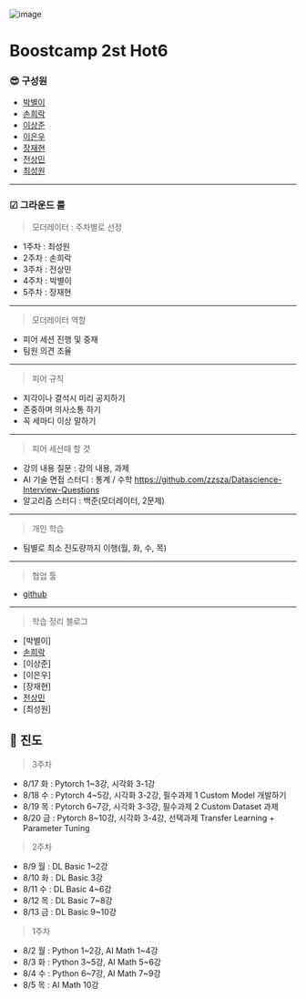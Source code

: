 ![image](https://user-images.githubusercontent.com/45033215/127945621-485abcbc-1195-4a64-8c1a-b4f11848d7ea.png)
# Boostcamp 2st Hot6

### 😎 구성원
* [박별이](https://github.com/ParkByeolYi)  
* [손희락](https://github.com/raki-1203)  
* [이상준](https://github.com/sangjun-Leee)  
* [이은우](https://github.com/newnuu)  
* [장재현](https://github.com/jaehyeon-git)  
* [전상민](https://github.com/sangmandu)
* [최성원](https://github.com/worldbrighteststar)  
------
### ☑ 그라운드 룰
> 모더레이터 : 주차별로 선정
* 1주차 : 최성원
* 2주차 : 손희락
* 3주차 : 전상민
* 4주차 : 박별이
* 5주차 : 장재현

------
> 모더레이터 역할
* 피어 세션 진행 및 중재
* 팀원 의견 조율
------
> 피어 규칙
* 지각이나 결석시 미리 공지하기
* 존중하며 의사소통 하기
* 꼭 세마디 이상 말하기
------
> 피어 세션때 할 것
* 강의 내용 질문 : 강의 내용, 과제
* AI 기술 면접 스터디 : 통계 / 수학 https://github.com/zzsza/Datascience-Interview-Questions
* 알고리즘 스터디 : 백준(모더레이터, 2문제)
------
> 개인 학습
* 팀별로 최소 진도량까지 이행(월, 화, 수, 목)
------
> 협업 툴
* [github](https://github.com/sangmandu/Boostcamp_2st_Hot6) 
------
> 학습 정리 블로그
* [박별이] 
* [손희락](https://github.com/raki-1203/boostcamp_note)  
* [이상준]
* [이은우]
* [장재현]  
* [전상민](https://sangmandu.gitbook.io/til/til_ml/boostcamp-2st)
* [최성원]


## 🛴 진도
> 3주차
* 8/17 화 : Pytorch 1\~3강, 시각화 3-1강
* 8/18 수 : Pytorch 4\~5강, 시각화 3-2강, 필수과제 1 Custom Model 개발하기
* 8/19 목 : Pytorch 6\~7강, 시각화 3-3강, 필수과제 2 Custom Dataset 과제
* 8/20 금 : Pytorch 8\~10강, 시각화 3-4강, 선택과제 Transfer Learning + Parameter Tuning
> 2주차
* 8/9 월 : DL Basic 1\~2강
* 8/10 화 : DL Basic 3강
* 8/11 수 : DL Basic 4\~6강
* 8/12 목 : DL Basic 7\~8강
* 8/13 금 : DL Basic 9\~10강
> 1주차
* 8/2 월 : Python 1\~2강, AI Math 1~4강
* 8/3 화 : Python 3\~5강, AI Math 5~6강
* 8/4 수 : Python 6\~7강, AI Math 7~9강
* 8/5 목 : AI Math 10강


